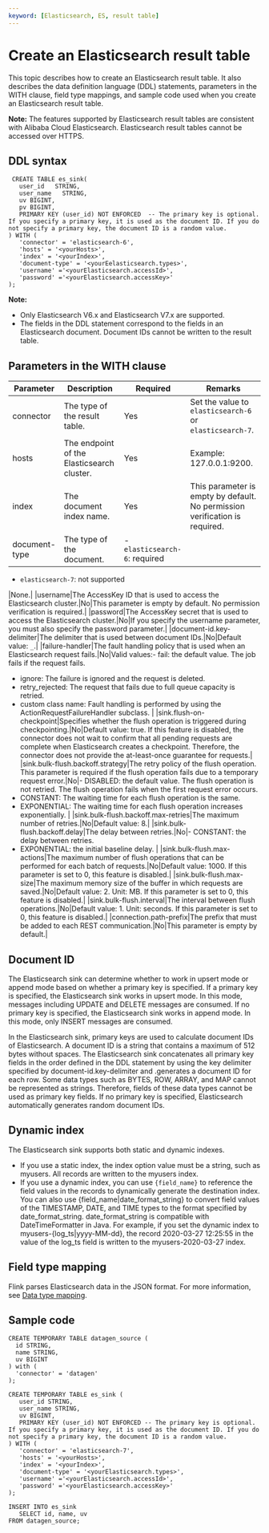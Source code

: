 ```yaml
---
keyword: [Elasticsearch, ES, result table]
---
```


# Create an Elasticsearch result table

This topic describes how to create an Elasticsearch result table. It also describes the data definition language \(DDL\) statements, parameters in the WITH clause, field type mappings, and sample code used when you create an Elasticsearch result table.

**Note:** The features supported by Elasticsearch result tables are consistent with Alibaba Cloud Elasticsearch. Elasticsearch result tables cannot be accessed over HTTPS.

## DDL syntax

```
 CREATE TABLE es_sink(
   user_id   STRING,
   user_name   STRING,
   uv BIGINT,
   pv BIGINT,
   PRIMARY KEY (user_id) NOT ENFORCED  -- The primary key is optional. If you specify a primary key, it is used as the document ID. If you do not specify a primary key, the document ID is a random value.
) WITH (
   'connector' = 'elasticsearch-6',
   'hosts' = '<yourHosts>',
   'index' = '<yourIndex>',
   'document-type' = '<yourEelasticsearch.types>',
   'username' ='<yourElasticsearch.accessId>',
   'password' ='<yourElasticsearch.accessKey>'
);
```

**Note:**

-   Only Elasticsearch V6.x and Elasticsearch V7.x are supported.
-   The fields in the DDL statement correspond to the fields in an Elasticsearch document. Document IDs cannot be written to the result table.

## Parameters in the WITH clause

|Parameter|Description|Required|Remarks|
|---------|-----------|--------|-------|
|connector|The type of the result table.|Yes|Set the value to `elasticsearch-6` or `elasticsearch-7`.|
|hosts|The endpoint of the Elasticsearch cluster.|Yes|Example: 127.0.0.1:9200.|
|index|The document index name.|Yes|This parameter is empty by default. No permission verification is required.|
|document-type|The type of the document.|-   `elasticsearch-6`: required
-   `elasticsearch-7`: not supported

|None.|
|username|The AccessKey ID that is used to access the Elasticsearch cluster.|No|This parameter is empty by default. No permission verification is required.|
|password|The AccessKey secret that is used to access the Elasticsearch cluster.|No|If you specify the username parameter, you must also specify the password parameter.|
|document-id.key-delimiter|The delimiter that is used between document IDs.|No|Default value: `_`.|
|failure-handler|The fault handling policy that is used when an Elasticsearch request fails.|No|Valid values:-   fail: the default value. The job fails if the request fails.
-   ignore: The failure is ignored and the request is deleted.
-   retry\_rejected: The request that fails due to full queue capacity is retried.
-   custom class name: Fault handling is performed by using the ActionRequestFailureHandler subclass. |
|sink.flush-on-checkpoint|Specifies whether the flush operation is triggered during checkpointing.|No|Default value: true. If this feature is disabled, the connector does not wait to confirm that all pending requests are complete when Elasticsearch creates a checkpoint. Therefore, the connector does not provide the at-least-once guarantee for requests.|
|sink.bulk-flush.backoff.strategy|The retry policy of the flush operation. This parameter is required if the flush operation fails due to a temporary request error.|No|-   DISABLED: the default value. The flush operation is not retried. The flush operation fails when the first request error occurs.
-   CONSTANT: The waiting time for each flush operation is the same.
-   EXPONENTIAL: The waiting time for each flush operation increases exponentially. |
|sink.bulk-flush.backoff.max-retries|The maximum number of retries.|No|Default value: 8.|
|sink.bulk-flush.backoff.delay|The delay between retries.|No|-   CONSTANT: the delay between retries.
-   EXPONENTIAL: the initial baseline delay. |
|sink.bulk-flush.max-actions|The maximum number of flush operations that can be performed for each batch of requests.|No|Default value: 1000. If this parameter is set to 0, this feature is disabled.|
|sink.bulk-flush.max-size|The maximum memory size of the buffer in which requests are saved.|No|Default value: 2. Unit: MB. If this parameter is set to 0, this feature is disabled.|
|sink.bulk-flush.interval|The interval between flush operations.|No|Default value: 1. Unit: seconds. If this parameter is set to 0, this feature is disabled.|
|connection.path-prefix|The prefix that must be added to each REST communication.|No|This parameter is empty by default.|

## Document ID

The Elasticsearch sink can determine whether to work in upsert mode or append mode based on whether a primary key is specified. If a primary key is specified, the Elasticsearch sink works in upsert mode. In this mode, messages including UPDATE and DELETE messages are consumed. If no primary key is specified, the Elasticsearch sink works in append mode. In this mode, only INSERT messages are consumed.

In the Elasticsearch sink, primary keys are used to calculate document IDs of Elasticsearch. A document ID is a string that contains a maximum of 512 bytes without spaces. The Elasticsearch sink concatenates all primary key fields in the order defined in the DDL statement by using the key delimiter specified by document-id.key-delimiter and .generates a document ID for each row. Some data types such as BYTES, ROW, ARRAY, and MAP cannot be represented as strings. Therefore, fields of these data types cannot be used as primary key fields. If no primary key is specified, Elasticsearch automatically generates random document IDs.

## Dynamic index

The Elasticsearch sink supports both static and dynamic indexes.

-   If you use a static index, the index option value must be a string, such as myusers. All records are written to the myusers index.
-   If you use a dynamic index, you can use `{field_name}` to reference the field values in the records to dynamically generate the destination index. You can also use \{field\_name\|date\_format\_string\} to convert field values of the TIMESTAMP, DATE, and TIME types to the format specified by date\_format\_string. date\_format\_string is compatible with DateTimeFormatter in Java. For example, if you set the dynamic index to myusers-\{log\_ts\|yyyy-MM-dd\}, the record 2020-03-27 12:25:55 in the value of the log\_ts field is written to the myusers-2020-03-27 index.

## Field type mapping

Flink parses Elasticsearch data in the JSON format. For more information, see [Data type mapping](https://ci.apache.org/projects/flink/flink-docs-master/docs/connectors/table/formats/json/).

## Sample code

```
CREATE TEMPORARY TABLE datagen_source (
  id STRING, 
  name STRING,
  uv BIGINT
) with (
  'connector' = 'datagen'
);

CREATE TEMPORARY TABLE es_sink (
   user_id STRING,
   user_name STRING,
   uv BIGINT,
   PRIMARY KEY (user_id) NOT ENFORCED -- The primary key is optional. If you specify a primary key, it is used as the document ID. If you do not specify a primary key, the document ID is a random value.
) WITH (
   'connector' = 'elasticsearch-7',
   'hosts' = '<yourHosts>',
   'index' = '<yourIndex>',
   'document-type' = '<yourElasticsearch.types>',
   'username' ='<yourElasticsearch.accessId>',
   'password' ='<yourElasticsearch.accessKey>'
);

INSERT INTO es_sink
   SELECT id, name, uv
FROM datagen_source;
```

